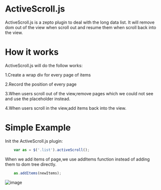 ActiveScroll.js
===============

ActiveScroll.js is a zepto plugin to deal with the long data list.
It will remove dom out of the view when scroll out and resume them when scroll back into the view.

# How it works

ActiveScroll.js will do the follow works:

1.Create a wrap div for every page of items

2.Record the position of every page

3.When users scroll out of the view,remove pages which we could not see and use the placeholder instead.

4.When users scroll in the view,add items back into the view.


# Simple Example

Init the ActiveScroll.js plugin:

``` js
    var as = $('.list').activeScroll();
```

When we add items of page,we use addItems function instead of adding them to dom tree directly.

``` js
    as.addItems(newItems);
```


![image](http://www.alloyteam.com/wp-content/uploads/2014/11/C307E4AD-909C-43F3-9C84-24D61ADEC08C.jpg)

